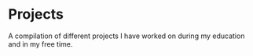 # Projects
A compilation of different projects I have worked on during my education and in my free time.
